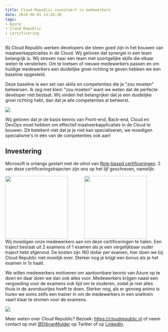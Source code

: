 ```yaml
---
title: Cloud Republic investeert in medewerkers
date: 2018-06-01 14:28:20
tags: 
- Azure
- Cloud Republic
- Certificering
---
```

Bij Cloud Republic werken developers die steen goed zijn in het bouwen van maatwerkapplciaties in de Cloud.
Wij geloven dat synergie in een team belangrijk is. Wij streven naar een team met soortgelijke skills die elkaar weten te versterken.
Om te toetsen of nieuwe medewerkers passen en om huidige medewerkers een duidelijke groei richting te geven hebben we een baseline opgesteld.

Deze baseline is een set van skills en competenties die je "zou moeten" beheersen. Ik zeg met klem "zou moeten" want we weten dat de perfecte developer niet bestaat.
Wij vinden het belangrijker dat je een duidelijke groei richting hebt, dan dat je alle competenties al beheerst.

<img src="/images/baseline.png" />

Wij geloven dat je de basis kennis van Front-end, Back-end, Cloud en DevOps moet hebben om effectief maatwerkapplicaties in de Cloud te bouwen. Dit betekent niet dat je je niet kan specialiseren, we moedigen specialisme's in één van de competenties ook aan!

## Investering
Microsoft is onlangs gestart met de uitrol van [Role-based certificeringen](https://www.microsoft.com/en-us/learning/browse-new-certification.aspx). 2 van deze certificeringstrajecten zijn ons op het lijf geschreven, namelijk:
<div><div style="width: 50%; float:left;"><img src="/images/azure-developer.png" width="200" /></div><div style="width: 50%; float: left;"><img src="/images/azure-solutions-architect.png" width="200" /></div></div>
<br>
Wij moedigen onze medewerkers aan om deze certificeringen te halen. Een traject bestaat uit 2 examens of 1 examen als je een vergelijkbaar ouder traject hebt afgerond.
De kosten zijn 160 dollar per examen, hier doen we bij Cloud Republic niet moeilijk over. Sterker nog je krijgt een bonus als je het examen in 1x haalt.

We willen medewerkers motiveren om aantoonbare kennis van Azure op te doen en daar doen we dan ook alles voor.
Medewerkers krijgen naast een vergoeding voor de examens ook tijd om te studeren, zodat je niet alles thuis in de avonduurtjes hoeft te doen. Sterker nog, als er genoeg animo is huren we soms zelfs een trainer in om de medewerkers in een sneltrein vaart klaar te stomen voor de examens.

<img src="/images/formule.png" />

Meer weten over Cloud Republic? Bezoek: https://cloudrepublic.nl of neem contact op met [@DibranMulder](https://twitter.com/DibranMulder) op Twitter of op [LinkedIn](https://www.linkedin.com/in/dibranmulder/).